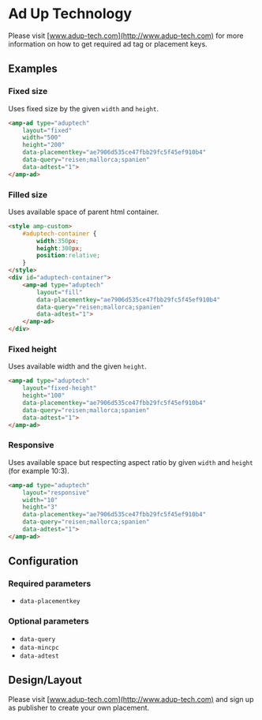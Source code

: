 <!---
Copyright 2016 The AMP HTML Authors. All Rights Reserved.

Licensed under the Apache License, Version 2.0 (the "License");
you may not use this file except in compliance with the License.
You may obtain a copy of the License at

      http://www.apache.org/licenses/LICENSE-2.0

Unless required by applicable law or agreed to in writing, software
distributed under the License is distributed on an "AS-IS" BASIS,
WITHOUT WARRANTIES OR CONDITIONS OF ANY KIND, either express or implied.
See the License for the specific language governing permissions and
limitations under the License.
-->

# Ad Up Technology

Please visit [www.adup-tech.com](http://www.adup-tech.com) for more information
on how to get required ad tag or placement keys.

## Examples

### Fixed size

Uses fixed size by the given `width` and `height`.

```html
<amp-ad type="aduptech"
    layout="fixed"
    width="500"
    height="200"
    data-placementkey="ae7906d535ce47fbb29fc5f45ef910b4"
    data-query="reisen;mallorca;spanien"
    data-adtest="1">
</amp-ad>
```

### Filled size

Uses available space of parent html container.

```html
<style amp-custom>
    #aduptech-container {
        width:350px;
        height:300px;
        position:relative;
    }
</style>
<div id="aduptech-container">
    <amp-ad type="aduptech"
        layout="fill"
        data-placementkey="ae7906d535ce47fbb29fc5f45ef910b4"
        data-query="reisen;mallorca;spanien"
        data-adtest="1">
    </amp-ad>
</div>
```

### Fixed height

Uses available width and the given `height`.

```html
<amp-ad type="aduptech"
    layout="fixed-height"
    height="100"
    data-placementkey="ae7906d535ce47fbb29fc5f45ef910b4"
    data-query="reisen;mallorca;spanien"
    data-adtest="1">
</amp-ad>
```

### Responsive

Uses available space but respecting aspect ratio by given `width` and `height` (for example 10:3).

```html
<amp-ad type="aduptech"
    layout="responsive"
    width="10"
    height="3"
    data-placementkey="ae7906d535ce47fbb29fc5f45ef910b4"
    data-query="reisen;mallorca;spanien"
    data-adtest="1">
</amp-ad>
```

## Configuration

### Required parameters

* ```data-placementkey```

### Optional parameters

* ```data-query```
* ```data-mincpc```
* ```data-adtest```

## Design/Layout

Please visit [www.adup-tech.com](http://www.adup-tech.com) and sign up as publisher to create your own placement.
